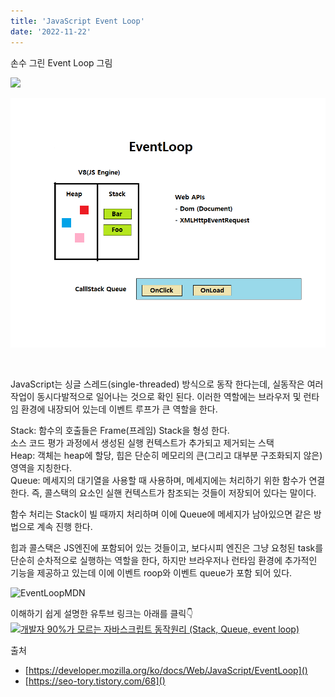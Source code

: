 ```yaml
---
title: 'JavaScript Event Loop'
date: '2022-11-22'
---
```


손수 그린 Event Loop 그림

<image src='../../public/images/EventLoop.png'/>

![EventLoop](../public/images/EventLoop.png)  

</br>

JavaScript는 싱글 스레드(single-threaded) 방식으로 동작 한다는데, 실동작은 여러작업이 동시다발적으로 일어나는 것으로 확인 된다.
이러한 역할에는 브라우저 및 런타임 환경에 내장되어 있는데 이벤트 루프가 큰 역할을 한다.

Stack: 함수의 호출들은 Frame(프레임) Stack을 형성 한다.  
소스 코드 평가 과정에서 생성된 실행 컨텍스트가 추가되고 제거되는 스택  
Heap: 객체는 heap에 할당, 힙은 단순히 메모리의 큰(그리고 대부분 구조화되지 않은) 영역을 지칭한다.  
Queue: 메세지의 대기열을 사용할 때 사용하며, 메세지에는 처리하기 위한 함수가 연결한다. 즉, 콜스택의 요소인 실핸 컨텍스트가 참조되는 것들이 저장되어 있다는 말이다.  

함수 처리는 Stack이 빌 때까지 처리하며 이에 Queue에 메세지가 남아있으면 같은 방법으로 계속 진행 한다.

힙과 콜스택은 JS엔진에 포함되어 있는 것들이고, 보다시피 엔진은 그냥 요청된 task를 단순히 순차적으로 실행하는 역할을 한다, 하지만 브라우저나 런타임 환경에 추가적인 기능을 제공하고 있는데 이에 이벤트 roop와 이벤트 queue가 포함 되어 있다.
</br>

![EventLoopMDN](https://developer.mozilla.org/en-US/docs/Web/JavaScript/EventLoop/the_javascript_runtime_environment_example.svg)

이해하기 쉽게 설명한 유투브 링크는 아래를 클릭👇
[![개발자 90%가 모르는 자바스크립트 동작원리 (Stack, Queue, event loop)](http://img.youtube.com/vi/v67LloZ1ieI/0.jpg)](https://youtu.be/v67LloZ1ieI?=0s) 



출처  
- [https://developer.mozilla.org/ko/docs/Web/JavaScript/EventLoop]()
- [https://seo-tory.tistory.com/68]()